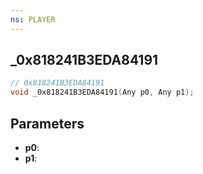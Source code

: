 ```yaml
---
ns: PLAYER
---
```

## _0x818241B3EDA84191

```c
// 0x818241B3EDA84191
void _0x818241B3EDA84191(Any p0, Any p1);
```

## Parameters
* **p0**:
* **p1**:

